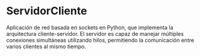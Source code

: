 # ServidorCliente
Aplicación de red basada en sockets en Python, que implementa la arquitectura cliente-servidor. El servidor es capaz de manejar múltiples conexiones simultáneas utilizando hilos, permitiendo la comunicación entre varios clientes al mismo tiempo.
